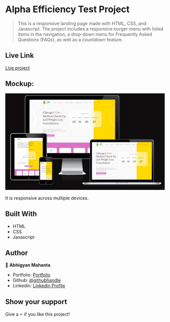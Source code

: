 # Alpha Efficiency Test Project

> This is a responsive landing page made with HTML, CSS, and Javascript. The project includes a responsive burger menu with listed items in the navigation, a drop-down menu for Frequently Asked Questions (FAQs), as well as a countdown feature.

## Live Link

[Live project](https://alpha-efficiency-test.netlify.app/)

## Mockup:

![screenshot](assets/mockup.jpg)

It is responsive across multiple devices.

## Built With

- HTML
- CSS
- Javascript

## Author

👤 **Abhigyan Mahanta**

- Portfolio: [Portfolio](https://abhigyanmahanta.netlify.app)
- Github: [@githubhandle](https://github.com/Abhigyan001)
- Linkedin: [Linkedin Profile](https://www.linkedin.com/in/abhigyanmahanta/)

## Show your support

Give a ⭐️ if you like this project!

